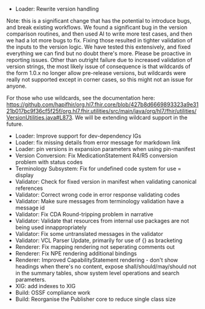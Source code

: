 * Loader: Rewrite version handling

Note: this is a significant change that has the potential to introduce bugs, and break existing
workflows. We found a significant bug in the version comparison routines, and then used AI 
to write more test cases, and then we had a lot more bugs to fix. Fixing those resulted in tighter
validation of the inputs to the version logic. We have tested this extensively, and fixed everything
we can find but no doubt there's more. Please be proactive in reporting issues. Other than outright
failure due to increased validation of version strings, the most likely issue of consequence is 
that wildcards of the form 1.0.x no longer allow pre-release versions, but wildcards were really
not supported except in corner cases, so this might not an issue for anyone. 

For those who use wildcards, see the documentation here: https://github.com/hapifhir/org.hl7.fhir.core/blob/427b8d6669893323a9e3121b017bc9f36cf5f25f/org.hl7.fhir.utilities/src/main/java/org/hl7/fhir/utilities/VersionUtilities.java#L873.
We will be extending wildcard support in the future.

* Loader: Improve support for dev-dependency IGs
* Loader: fix missing details from error message for markdown link
* Loader: pin versions in expansion parameters when using pin-manifest
* Version Conversion: Fix MedicationStatement R4/R5 conversion problem with status codes
* Terminology Subsystem: Fix for undefined code system for use = display
* Validator: Check for fixed version in manifest when validating canonical references
* Validator: Correct wrong code in error response validating codes
* Validator: Make sure messages from terminology validation have a message id
* Validator: Fix CDA Round-tripping problem in narrative
* Validator: Validate that resources from internal use packages are not being used innappropriately
* Validator: Fix some untranslated messages in the validator
* Validator: VCL Parser Update, primarily for use of {} as bracketing
* Renderer: Fix mapping rendering not seperating comments out
* Renderer: Fix NPE rendering additional bindings
* Renderer: Improved CapabilityStatement rendering - don't show headings when there's no content, expose shall/should/may/should not in the summary tables, show system level operations and search parameters.
* XIG: add indexes to XIG
* Build: OSSF compliance work
* Build: Reorganise the Publisher core to reduce single class size


